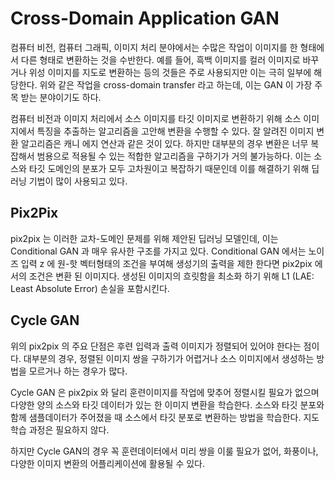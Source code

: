 # Cross-Domain Application GAN

컴퓨터 비전, 컴퓨터 그래픽, 이미지 처리 분야에서는 수많은 작업이 이미지를 한 형태에서 다른 형태로 변환하는 것을 수반한다. 
예를 들어, 흑백 이미지를 컬러 이미지로 바꾸거나 위성 이미지를 지도로 변환하는 등의 것들은 주로 사용되지만 이는 극히 일부에 해당한다.
위와 같은 작업을 cross-domain transfer 라고 하는데, 이는 GAN 이 가장 주목 받는 분야이기도 하다. 

컴퓨터 비전과 이미지 처리에서 소스 이미지를 타깃 이미지로 변환하기 위해 소스 이미지에서 특징을 추출하는 알고리즘을 고안해 변환을 수행할 수 있다. 
잘 알려진 이미지 변환 알고리즘은 캐니 에지 연산과 같은 것이 있다. 
하지만 대부분의 경우 변환은 너무 복잡해서 범용으로 적용될 수 있는 적합한 알고리즘을 구하기가 거의 불가능하다.
이는 소스와 타깃 도메인의 분포가 모두 고차원이고 복잡하기 때문인데 이를 해결하기 위해 딥러닝 기법이 많이 사용되고 있다. 

## Pix2Pix

pix2pix 는 이러한 교차-도메인 문제를 위해 제안된 딥러닝 모델인데, 이는 Conditional GAN 과 매우 유사한 구조를 가지고 있다.
Conditional GAN 에서는 노이즈 입력 z 에 원-핫 벡터형태의 조건을 부여해 생성기의 출력을 제한 한다면 pix2pix 에서의 조건은 변환 된 이미지다.
생성된 이미지의 흐릿함을 최소화 하기 위해 L1 (LAE: Least Absolute Error) 손실을 포함시킨다.

## Cycle GAN
위의 pix2pix 의 주요 단점은 후련 입력과 출력 이미지가 정렬되어 있어야 한다는 점이다.  대부분의 경우, 정렬된 이미지 쌍을 구하기가 어렵거나
소스 이미지에서 생성하는 방법을 모르거나 하는 경우가 많다.

Cycle GAN 은 pix2pix 와 달리 훈련이미지를 작업에 맞추어 정렬시킬 필요가 없으며 다양한 양의 소스와 타깃 데이터가 있는 한 이미지 변환을 학습한다.
소스와 타깃 분포와 함께 샘플데이터가 주어졌을 때 소스에서 타깃 분포로 변환하는 방법을 학습한다. 지도학습 과정은 필요하지 않다.

하지만 Cycle GAN의 경우 꼭 훈련데이터에서 미리 쌍을 이룰 필요가 없어, 화풍이나, 다양한 이미지 변환의 어플리케이션에 활용될 수 있다.
